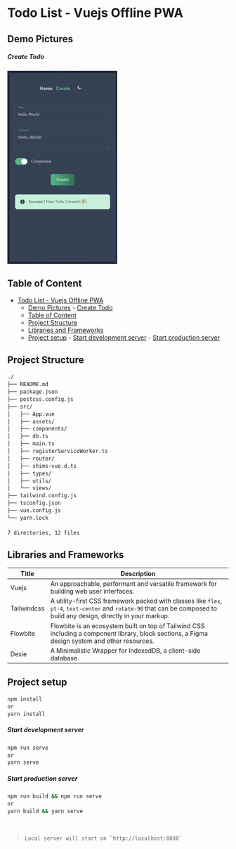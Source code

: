 # Todo List - Vuejs Offline PWA

## Demo Pictures

##### Create Todo

<img alt="mobile create dark" src="demo/mobile_create_dark.png" width="250px"/>

## Table of Content

- [Todo List - Vuejs Offline PWA](#todo-list---vuejs-offline-pwa)
  - [Demo Pictures](#demo-pictures)
        - [Create Todo](#create-todo)
  - [Table of Content](#table-of-content)
  - [Project Structure](#project-structure)
  - [Libraries and Frameworks](#libraries-and-frameworks)
  - [Project setup](#project-setup)
        - [Start development server](#start-development-server)
        - [Start production server](#start-production-server)

## Project Structure

```sh
./
├── README.md
├── package.json
├── postcss.config.js
├── src/
│   ├── App.vue
│   ├── assets/
│   ├── components/
│   ├── db.ts
│   ├── main.ts
│   ├── registerServiceWorker.ts
│   ├── router/
│   ├── shims-vue.d.ts
│   ├── types/
│   ├── utils/
│   └── views/
├── tailwind.config.js
├── tsconfig.json
├── vue.config.js
└── yarn.lock

7 directories, 12 files
```

## Libraries and Frameworks

| Title       | Description                                                                                                                                                             |
| ----------- | ----------------------------------------------------------------------------------------------------------------------------------------------------------------------- |
| Vuejs       | An approachable, performant and versatile framework for building web user interfaces.                                                                                   |
| Tailwindcss | A utility-first CSS framework packed with classes like `flex`, `pt-4`, `text-center` and `rotate-90` that can be composed to build any design, directly in your markup. |
| Flowbite    | Flowbite is an ecosystem built on top of Tailwind CSS including a component library, block sections, a Figma design system and other resources.                         |
| Dexie       | A Minimalistic Wrapper for IndexedDB, a client-side database.                                                                                                           |

## Project setup

```bash
npm install
or
yarn install
```

##### Start development server

```bash
npm run serve
or
yarn serve
```

##### Start production server

```bash
npm run build && npm run serve
or
yarn build && yarn serve
```

<br/>

> ```sh
> Local server will start on `http://localhost:8080`
> ```
